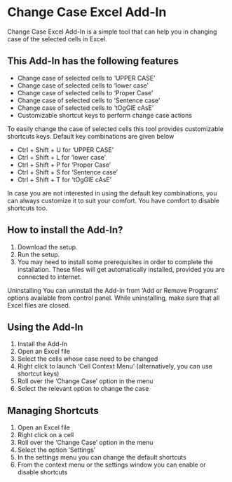 # Change Case Excel Add-In

Change Case Excel Add-In is a simple tool that can help you in changing case of the selected cells in Excel.

## This Add-In has the following features

+ Change case of selected cells to ‘UPPER CASE’
+ Change case of selected cells to ‘lower case’
+ Change case of selected cells to ‘Proper Case’
+ Change case of selected cells to ‘Sentence case’
+ Change case of selected cells to ‘tOgGlE cAsE’
+ Customizable shortcut keys to perform change case actions

To easily change the case of selected cells this tool provides customizable shortcuts keys. Default key combinations are given below

+ Ctrl + Shift + U for ‘UPPER CASE’
+ Ctrl + Shift + L for ‘lower case’
+ Ctrl + Shift + P for ‘Proper Case’
+ Ctrl + Shift + S for ‘Sentence case’
+ Ctrl + Shift + T for ‘tOgGlE cAsE’

In case you are not interested in using the default key combinations, you can always customize it to suit your comfort. You have comfort to disable shortcuts too.

## How to install the Add-In?

1. Download the setup.
2. Run the setup.
3. You may need to install some prerequisites in order to complete the installation. These files will get automatically installed, provided you are connected to internet.

Uninstalling
You can uninstall the Add-In from ‘Add or Remove Programs’ options available from control panel. While uninstalling, make sure that all Excel files are closed.

## Using the Add-In

1. Install the Add-In
2. Open an Excel file
3. Select the cells whose case need to be changed
4. Right click to launch ‘Cell Context Menu’ (alternatively, you can use shortcut keys)
5. Roll over the ‘Change Case’ option in the menu
6. Select the relevant option to change the case

## Managing Shortcuts

1. Open an Excel file
2. Right click on a cell
3. Roll over the ‘Change Case’ option in the menu
4. Select the option ‘Settings’
5. In the settings menu you can change the default shortcuts
6. From the context menu or the settings window you can enable or disable shortcuts